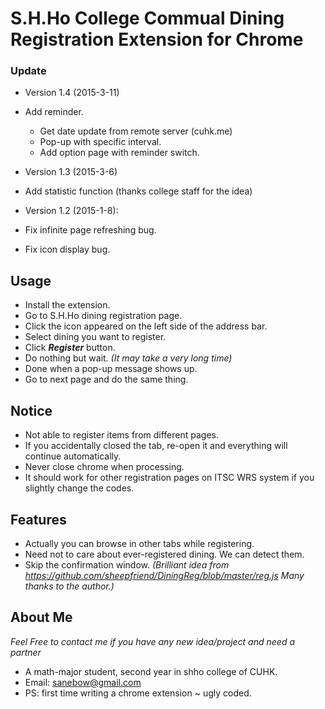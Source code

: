 S.H.Ho College Commual Dining Registration Extension for Chrome
===========================================================

### Update
 
 - Version 1.4 (2015-3-11)
  - Add reminder. 
    - Get date update from remote server (cuhk.me)
    - Pop-up with specific interval.
	- Add option page with reminder switch.
 
 - Version 1.3 (2015-3-6)
  - Add statistic function (thanks college staff for the idea)
 
 - Version 1.2 (2015-1-8): 
  - Fix infinite page refreshing bug. 
  - Fix icon display bug.

## Usage

 - Install the extension.
 - Go to S.H.Ho dining registration page.
 - Click the icon appeared on the left side of the address bar.
 - Select dining you want to register.
 - Click **_Register_** button.
 - Do nothing but wait. _(It may take a very long time)_
 - Done when a pop-up message shows up.
 - Go to next page and do the same thing.

## Notice

 - Not able to register items from different pages. 
 - If you accidentally closed the tab, re-open it and everything will continue automatically.
 - Never close chrome when processing.
 - It should work for other registration pages on ITSC WRS system if you slightly change the codes.

## Features

 - Actually you can browse in other tabs while registering.
 - Need not to care about ever-registered dining. We can detect them.
 - Skip the confirmation window. _(Brilliant idea from https://github.com/sheepfriend/DiningReg/blob/master/reg.js Many thanks to the author.)_

## About Me 

_Feel Free to contact me if you have any new idea/project and need a partner_

 - A math-major student, second year in shho college of CUHK.
 - Email: sanebow@gmail.com
 - PS: first time writing a chrome extension ~ ugly coded.
